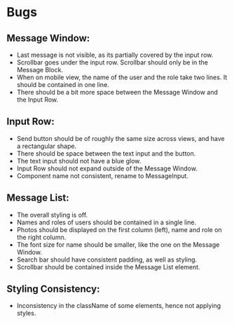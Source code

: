 # Bugs

## Message Window:

- Last message is not visible, as its partially covered by the input row.
- Scrollbar goes under the input row. Scrollbar should only be in the Message Block.
- When on mobile view, the name of the user and the role take two lines. It should be contained in one line.
- There should be a bit more space between the Message Window and the Input Row.

## Input Row:

- Send button should be of roughly the same size across views, and have a rectangular shape.
- There should be space between the text input and the button.
- The text input should not have a blue glow.
- Input Row should not expand outside of the Message Window.
- Component name not consistent, rename to MessageInput.

## Message List:

- The overall styling is off.
- Names and roles of users should be contained in a single line.
- Photos should be displayed on the first column (left), name and role on the right column.
- The font size for name should be smaller, like the one on the Message Window.
- Search bar should have consistent padding, as well as styling.
- Scrollbar should be contained inside the Message List element.

## Styling Consistency:

- Inconsistency in the className of some elements, hence not applying styles.
